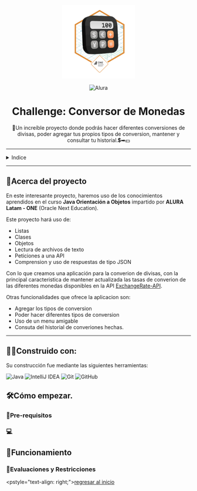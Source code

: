 <a name="readme-top"></a>

<br>
<div style="text-align:center;">
  <img src="img/Badge-Conversor.png" alt="Logo" width="200">

![Alura]
  <h1>Challenge: Conversor de Monedas</h1>
  <p>
    🤯Un increíble proyecto donde podrás hacer diferentes conversiones de divisas, poder agregar 
    tus propios tipos de conversion, mantener y consultar tu historial.💲➡💵
  </p>
</div>

---

<details>
  <summary>Indice</summary>
- [🤔Acerca del proyecto](#acerca-del-proyecto)
- [👷‍♂️Construido con:](#️construido-con)
- [🛠Cómo empezar.](#cómo-empezar)
    - [📜Pre-requisitos](#pre-requisitos)
    - [💻](#)
- [🛶Funcionamiento](#funcionamiento)
    - [🚓Evaluaciones y Restricciones](#evaluaciones-y-restricciones)

</details>

---

## 🤔Acerca del proyecto

En este interesante proyecto, haremos uso de los conocimientos aprendidos en el curso
**Java Orientación a Objetos** impartido por **ALURA Latam - ONE** (Oracle Next Education).

Este proyecto hará uso de:
- Listas
- Clases
- Objetos
- Lectura de archivos de texto
- Peticiones a una API 
- Comprension y uso de respuestas de tipo JSON

Con lo que creamos una aplicación para la converion de divisas, con la principal caracteristica 
de mantener actualizada las tasas de converion de las diferentes monedas disponibles en
la API [ExchangeRate-API](https://www.exchangerate-api.com/img/hr-logo-2022-ldpi-rc.png).

Otras funcionalidades que ofrece la aplicacion son:
- Agregar los tipos de conversion
- Poder hacer diferentes tipos de conversion
- Uso de un menu amigable
- Consuta del historial de converiones hechas.

---

## 👷‍♂️Construido con:

Su construcción fue mediante las siguientes herramientas:

![Java]
![IntelliJ IDEA]
![Git]
![GitHub]

## 🛠Cómo empezar.

### 📜Pre-requisitos

### 💻

## 🛶Funcionamiento

### 🚓Evaluaciones y Restricciones

<pstyle="text-align: right;"><a href="#readme-top">regresar al inicio</a></p>

[Java]:https://img.shields.io/badge/Java-%23ED8B00.svg?logo=openjdk&logoColor=white
[IntelliJ IDEA]:https://img.shields.io/badge/IntelliJIDEA-000000.svg?logo=intellij-idea&logoColor=white
[Git]:https://img.shields.io/badge/Git-F05032?logo=git&logoColor=fff

[GitHub]:https://img.shields.io/badge/GitHub-%23121011.svg?logo=github&logoColor=white
[Alura]:https://custom-icon-badges.demolab.com/badge/Alura-001332?logo=alura-white&logoColor=fff